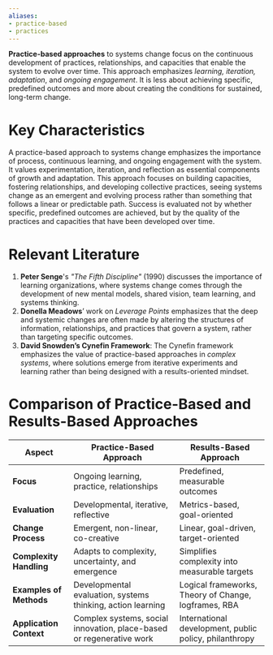 ```yaml
---
aliases:
- practice-based
- practices
---
```


**Practice-based approaches** to systems change focus on the continuous development of practices, relationships, and capacities that enable the system to evolve over time. This approach emphasizes *learning, iteration, adaptation*, and *ongoing engagement*. It is less about achieving specific, predefined outcomes and more about creating the conditions for sustained, long-term change.

# Key Characteristics

A practice-based approach to systems change emphasizes the importance of process, continuous learning, and ongoing engagement with the system. It values experimentation, iteration, and reflection as essential components of growth and adaptation. This approach focuses on building capacities, fostering relationships, and developing collective practices, seeing systems change as an emergent and evolving process rather than something that follows a linear or predictable path. Success is evaluated not by whether specific, predefined outcomes are achieved, but by the quality of the practices and capacities that have been developed over time.

# Relevant Literature

1. **Peter Senge**'s *"The Fifth Discipline"* (1990) discusses the importance of learning organizations, where systems change comes through the development of new mental models, shared vision, team learning, and systems thinking.
2. **Donella Meadows**’ work on *Leverage Points* emphasizes that the deep and systemic changes are often made by altering the structures of information, relationships, and practices that govern a system, rather than targeting specific outcomes.
3. **David Snowden’s Cynefin Framework**: The Cynefin framework emphasizes the value of practice-based approaches in *complex systems*, where solutions emerge from iterative experiments and learning rather than being designed with a results-oriented mindset.

# Comparison of Practice-Based and Results-Based Approaches

| Aspect                  | **Practice-Based Approach**                                          | **Results-Based Approach**                             |
| ----------------------- | -------------------------------------------------------------------- | ------------------------------------------------------ |
| **Focus**               | Ongoing learning, practice, relationships                            | Predefined, measurable outcomes                        |
| **Evaluation**          | Developmental, iterative, reflective                                 | Metrics-based, goal-oriented                           |
| **Change Process**      | Emergent, non-linear, co-creative                                    | Linear, goal-driven, target-oriented                   |
| **Complexity Handling** | Adapts to complexity, uncertainty, and emergence                     | Simplifies complexity into measurable targets          |
| **Examples of Methods** | Developmental evaluation, systems thinking, action learning          | Logical frameworks, Theory of Change, logframes, RBA   |
| **Application Context** | Complex systems, social innovation, place-based or regenerative work | International development, public policy, philanthropy |
